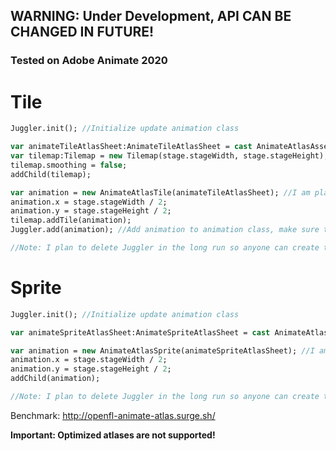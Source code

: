 ## WARNING: **Under Development**, API CAN BE CHANGED IN FUTURE!
### Tested on Adobe Animate 2020

# Tile

```haxe
Juggler.init(); //Initialize update animation class

var animateTileAtlasSheet:AnimateTileAtlasSheet = cast AnimateAtlasAssetManager.loadAssetSync("assets/ninja-girl", AnimateTileAtlasSheet);
var tilemap:Tilemap = new Tilemap(stage.stageWidth, stage.stageHeight);
tilemap.smoothing = false;
addChild(tilemap);

var animation = new AnimateAtlasTile(animateTileAtlasSheet); //I am planning to make the API similar to flash's DisplayObject API.
animation.x = stage.stageWidth / 2;
animation.y = stage.stageHeight / 2;
tilemap.addTile(animation);
Juggler.add(animation); //Add animation to animation class, make sure to call "Juggler.remove(animation);" when you're done with the animation.

//Note: I plan to delete Juggler in the long run so anyone can create their own animation update solution.
```

# Sprite

```haxe
Juggler.init(); //Initialize update animation class

var animateSpriteAtlasSheet:AnimateSpriteAtlasSheet = cast AnimateAtlasAssetManager.loadAssetSync("assets/ninja-girl", AnimateSpriteAtlasSheet);

var animation = new AnimateAtlasSprite(animateSpriteAtlasSheet); //I am planning to make the API similar to flash's DisplayObject API.
animation.x = stage.stageWidth / 2;
animation.y = stage.stageHeight / 2;
addChild(animation);

//Note: I plan to delete Juggler in the long run so anyone can create their own animation update solution.
```

Benchmark: http://openfl-animate-atlas.surge.sh/

**Important: Optimized atlases are not supported!**